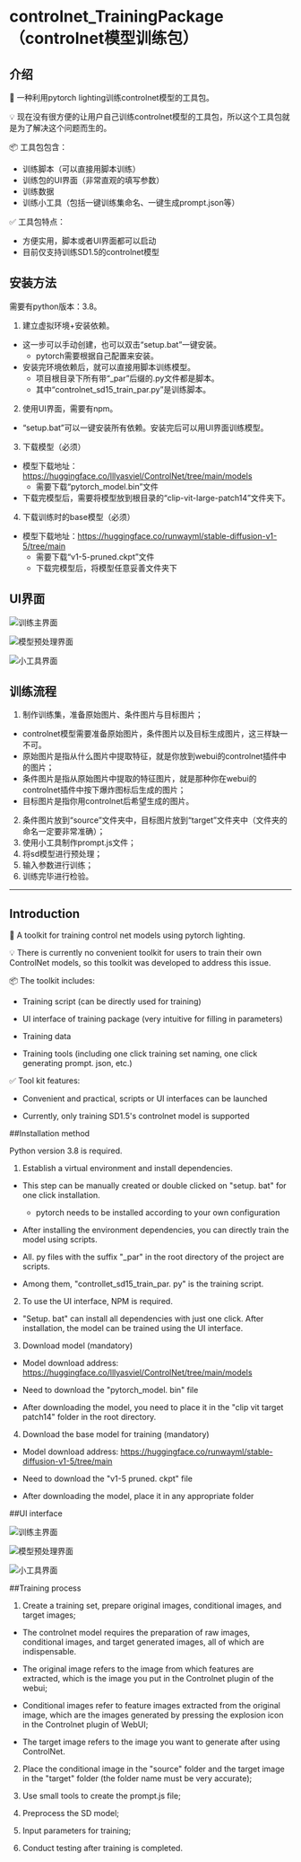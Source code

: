 # controlnet_TrainingPackage（controlnet模型训练包）


## 介绍

🤖️ 一种利用pytorch lighting训练controlnet模型的工具包。

💡 现在没有很方便的让用户自己训练controlnet模型的工具包，所以这个工具包就是为了解决这个问题而生的。

📦 工具包包含：

* 训练脚本（可以直接用脚本训练）
* 训练包的UI界面（非常直观的填写参数）
* 训练数据
* 训练小工具（包括一键训练集命名、一键生成prompt.json等）

✅ 工具包特点：
* 方便实用，脚本或者UI界面都可以启动
* 目前仅支持训练SD1.5的controlnet模型

## 安装方法

需要有python版本：3.8。

1. 建立虚拟环境+安装依赖。
- 这一步可以手动创建，也可以双击“setup.bat”一键安装。
  - pytorch需要根据自己配置来安装。
- 安装完环境依赖后，就可以直接用脚本训练模型。
  - 项目根目录下所有带“_par”后缀的.py文件都是脚本。
  - 其中“controlnet_sd15_train_par.py”是训练脚本。
2. 使用UI界面，需要有npm。
- “setup.bat”可以一键安装所有依赖。安装完后可以用UI界面训练模型。
3. 下载模型（必须）
- 模型下载地址：https://huggingface.co/lllyasviel/ControlNet/tree/main/models
  - 需要下载“pytorch_model.bin”文件
- 下载完模型后，需要将模型放到根目录的“clip-vit-large-patch14”文件夹下。
4. 下载训练时的base模型（必须）
- 模型下载地址：https://huggingface.co/runwayml/stable-diffusion-v1-5/tree/main
  - 需要下载“v1-5-pruned.ckpt”文件
  - 下载完模型后，将模型任意妥善文件夹下

## UI界面

![训练主界面](img/1.jpg)

![模型预处理界面](img/2.jpg)

![小工具界面](img/3.jpg)

## 训练流程

1. 制作训练集，准备原始图片、条件图片与目标图片；
- controlnet模型需要准备原始图片，条件图片以及目标生成图片，这三样缺一不可。
- 原始图片是指从什么图片中提取特征，就是你放到webui的controlnet插件中的图片；
- 条件图片是指从原始图片中提取的特征图片，就是那种你在webui的controlnet插件中按下爆炸图标后生成的图片；
- 目标图片是指你用controlnet后希望生成的图片。
2. 条件图片放到“source”文件夹中，目标图片放到“target”文件夹中（文件夹的命名一定要非常准确）；
3. 使用小工具制作prompt.js文件；
4. 将sd模型进行预处理；
5. 输入参数进行训练；
6. 训练完毕进行检验。

---

## Introduction



🤖 A toolkit for training control net models using pytorch lighting.



💡 There is currently no convenient toolkit for users to train their own ControlNet models, so this toolkit was developed to address this issue.



📦 The toolkit includes:



* Training script (can be directly used for training)

* UI interface of training package (very intuitive for filling in parameters)

* Training data

* Training tools (including one click training set naming, one click generating prompt. json, etc.)



✅ Tool kit features:

* Convenient and practical, scripts or UI interfaces can be launched

* Currently, only training SD1.5's controlnet model is supported



##Installation method



Python version 3.8 is required.


1. Establish a virtual environment and install dependencies.

- This step can be manually created or double clicked on "setup. bat" for one click installation.
    - pytorch needs to be installed according to your own configuration

- After installing the environment dependencies, you can directly train the model using scripts.

- All. py files with the suffix "_par" in the root directory of the project are scripts.

- Among them, "controllet_sd15_train_par. py" is the training script.

2. To use the UI interface, NPM is required.

- "Setup. bat" can install all dependencies with just one click. After installation, the model can be trained using the UI interface.

3. Download model (mandatory)

- Model download address: https://huggingface.co/lllyasviel/ControlNet/tree/main/models

- Need to download the "pytorch_model. bin" file

- After downloading the model, you need to place it in the "clip vit target patch14" folder in the root directory.

4. Download the base model for training (mandatory)

- Model download address: https://huggingface.co/runwayml/stable-diffusion-v1-5/tree/main

- Need to download the "v1-5 pruned. ckpt" file

- After downloading the model, place it in any appropriate folder


##UI interface


![训练主界面](img/1.jpg)

![模型预处理界面](img/2.jpg)

![小工具界面](img/3.jpg)



##Training process


1. Create a training set, prepare original images, conditional images, and target images;

- The controlnet model requires the preparation of raw images, conditional images, and target generated images, all of which are indispensable.

- The original image refers to the image from which features are extracted, which is the image you put in the Controlnet plugin of the webui;

- Conditional images refer to feature images extracted from the original image, which are the images generated by pressing the explosion icon in the Controlnet plugin of WebUI;

- The target image refers to the image you want to generate after using ControlNet.

2. Place the conditional image in the "source" folder and the target image in the "target" folder (the folder name must be very accurate);

3. Use small tools to create the prompt.js file;

4. Preprocess the SD model;

5. Input parameters for training;

6. Conduct testing after training is completed.
